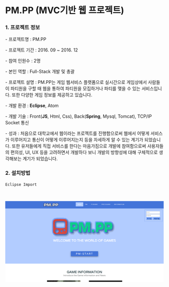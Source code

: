 # PM.PP (MVC기반 웹 프로젝트)
### 1. 프로젝트 정보

\- 프로젝트명 : PM.PP

\- 프로젝트 기간 : 2016. 09 ~ 2016. 12

\- 참여 인원수 : 2명

\- 본인 역할 : Full-Stack 개발 및 총괄

\- 프로젝트 설명 : PM.PP는 게임 웹서비스 플랫폼으로 실시간으로 게임상에서 사람들이 파티원을 구할 때 웹을 통하여 파티원을 모집하거나 파티를 맺을 수 있는 서비스입니다. 또한 다양한 게임 정보를 제공하고 있습니다.

\- 개발 환경 : **Eclipse**, Atom

\- 개발 기술 : Front(**JS**, Html, Css), Back(**Spring**, Mysql, Tomcat), TCP/IP Socket 통신

\- 성과 : 처음으로 대학교에서 웹이라는 프로젝트를 진행함으로써 웹에서 어떻게 서비스가 이루어지고 통신이 어떻게 이루어지는지 등을 자세하게 알 수 있는 계기가 되었습니다. 또한 유저들에게 직접 서비스를 한다는 마음가짐으로 개발에 참여함으로써 사용자들의 편의성, UI, UX 등을 고려하면서 개발하다 보니 개발의 방향성에 대해 구체적으로 생각해보는 계기가 되었습니다.



### 2. 설치방법

```
Eclipse Import
```



<br>

![](./images/main.png)